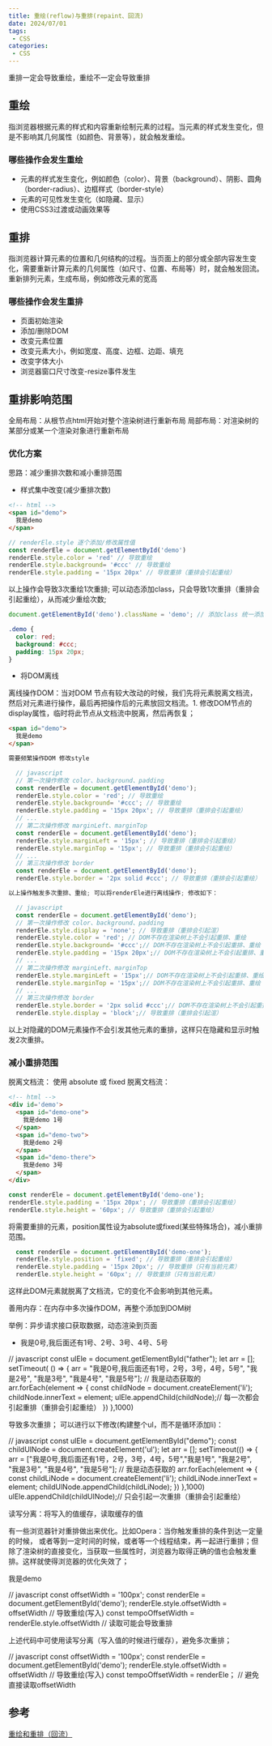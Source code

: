 ```yaml
---
title: 重绘(reflow)与重排(repaint、回流)
date: 2024/07/01
tags:
 - CSS
categories:
 - CSS
---
```


重排一定会导致重绘，重绘不一定会导致重排

## 重绘

指浏览器根据元素的样式和内容重新绘制元素的过程。当元素的样式发生变化，但是不影响其几何属性（如颜色、背景等），就会触发重绘。

### 哪些操作会发生重绘

- 元素的样式发生变化，例如颜色（color）、背景（background）、阴影、圆角（border-radius）、边框样式（border-style）
- 元素的可见性发生变化（如隐藏、显示）
- 使用CSS3过渡或动画效果等

## 重排

指浏览器计算元素的位置和几何结构的过程。当页面上的部分或全部内容发生变化，需要重新计算元素的几何属性（如尺寸、位置、布局等）时，就会触发回流。重新排列元素，生成布局，例如修改元素的宽高

### 哪些操作会发生重排

- 页面初始渲染
- 添加/删除DOM
- 改变元素位置
- 改变元素大小，例如宽度、高度、边框、边距、填充
- 改变字体大小
- 浏览器窗口尺寸改变-resize事件发生

## 重排影响范围

全局布局：从根节点html开始对整个渲染树进行重新布局
局部布局：对渲染树的某部分或某一个渲染对象进行重新布局

### 优化方案

思路：减少重排次数和减小重排范围

- 样式集中改变(减少重排次数)

```html
<!-- html -->
<span id="demo">
  我是demo
</span>
```

```javascript
// renderEle.style 逐个添加/修改属性值
const renderEle = document.getElementById('demo')
renderEle.style.color = 'red' // 导致重绘
renderEle.style.background= '#ccc' // 导致重绘
renderEle.style.padding = '15px 20px' // 导致重排（重排会引起重绘）
```

以上操作会导致3次重绘1次重排; 可以动态添加class，只会导致1次重排（重排会引起重绘），从而减少重绘次数;

```javascript
document.getElementById('demo').className = 'demo'; // 添加class 统一添加/修改样式
```

```css
.demo {
  color: red;
  background: #ccc;
  padding: 15px 20px;
}
```

- 将DOM离线

离线操作DOM：当对DOM 节点有较大改动的时候，我们先将元素脱离文档流，然后对元素进行操作，最后再把操作后的元素放回文档流。1. 修改DOM节点的display属性，临时将此节点从文档流中脱离，然后再恢复；

```html
<span id="demo">
  我是demo
</span>
```

```js
需要频繁操作DOM 修改style

  // javascript
  // 第一次操作修改 color、background、padding
  const renderEle = document.getElementById('demo');
  renderEle.style.color = 'red'; // 导致重绘
  renderEle.style.background= '#ccc'; // 导致重绘
  renderEle.style.padding = '15px 20px'; // 导致重排（重排会引起重绘）
  // ...
  // 第二次操作修改 marginLeft、marginTop
  const renderEle = document.getElementById('demo');
  renderEle.style.marginLeft = '15px'; // 导致重排（重排会引起重绘）
  renderEle.style.marginTop = '15px'; // 导致重排（重排会引起重绘）
  // ...
  // 第三次操作修改 border
  const renderEle = document.getElementById('demo');
  renderEle.style.border = '2px solid #ccc'; // 导致重排（重排会引起重绘）

以上操作触发多次重排、重绘; 可以将renderEle进行离线操作; 修改如下：

  // javascript
  const renderEle = document.getElementById('demo');
  // 第一次操作修改 color、background、padding
  renderEle.style.display = 'none'; // 导致重排（重排会引起渲）
  renderEle.style.color = 'red'; // DOM不存在渲染树上不会引起重排、重绘
  renderEle.style.background= '#ccc';// DOM不存在渲染树上不会引起重排、重绘
  renderEle.style.padding = '15px 20px';// DOM不存在渲染树上不会引起重排、重绘
  // ...
  // 第二次操作修改 marginLeft、marginTop
  renderEle.style.marginLeft = '15px';// DOM不存在渲染树上不会引起重排、重绘
  renderEle.style.marginTop = '15px';// DOM不存在渲染树上不会引起重排、重绘
  // ...
  // 第三次操作修改 border
  renderEle.style.border = '2px solid #ccc';// DOM不存在渲染树上不会引起重排、重绘
  renderEle.style.display = 'block';// 导致重排（重排会引起渲）
```

以上对隐藏的DOM元素操作不会引发其他元素的重排，这样只在隐藏和显示时触发2次重排。

### 减小重排范围

脱离文档流： 使用 absolute 或 fixed 脱离文档流：

```html
<!-- html -->
<div id='demo'>
  <span id="demo-one">
    我是demo 1号
  </span>
  <span id="demo-two">
    我是demo 2号
  </span>
  <span id="demo-there">
    我是demo 3号
  </span>
</div>
```

``` javascript
const renderEle = document.getElementById('demo-one');
renderEle.style.padding = '15px 20px'; // 导致重排（重排会引起重绘）
renderEle.style.height = '60px'; // 导致重排（重排会引起重绘）
```

将需要重排的元素，position属性设为absolute或fixed(某些特殊场合)，减小重排范围。

```javascript
  const renderEle = document.getElementById('demo-one');
  renderEle.style.position = 'fixed'; // 导致重排（重排会引起重绘）
  renderEle.style.padding = '15px 20px'; // 导致重排（只有当前元素）
  renderEle.style.height = '60px'; // 导致重排（只有当前元素）
```

这样此DOM元素就脱离了文档流，它的变化不会影响到其他元素。

善用内存：在内存中多次操作DOM，再整个添加到DOM树

举例：异步请求接口获取数据，动态渲染到页面

<!-- html -->
<div id="demo">
  <ul id="father">
    <li>我是0号,我后面还有1号、2号、3号、4号、5号</li>
  </ul>
</div>

// javascript
const ulEle = document.getElementById("father");
let arr = [];
setTimeout( () => {
  arr = "我是0号,我后面还有1号，2号，3号，4号，5号", "我是2号", "我是3号", "我是4号", "我是5号"]; // 我是动态获取的
  arr.forEach(element => {
    const childNode = document.createElement('li');
    childNode.innerText = element;
    ulEle.appendChild(childNode);// 每一次都会引起重排（重排会引起重绘）
  })
},1000)

导致多次重排； 可以进行以下修改(构建整个ul，而不是循环添加li)：

<!-- html -->
<div id="demo"></div>

// javascript
const ulEle = document.getElementById("demo");
const childUlNode = document.createElement('ul');
let arr = [];
setTimeout(() => {
  arr = ["我是0号,我后面还有1号，2号，3号，4号，5号","我是1号", "我是2号", "我是3号", "我是4号", "我是5号"]; // 我是动态获取的
   arr.forEach(element => {
     const childLiNode = document.createElement('li');
     childLiNode.innerText = element;
     childUlNode.appendChild(childLiNode);
   })
},1000)
ulEle.appendChild(childUlNode);// 只会引起一次重排（重排会引起重绘）

读写分离：将写入的值缓存，读取缓存的值

有一些浏览器针对重排做出来优化。比如Opera：当你触发重排的条件到达一定量的时候， 或者等到一定时间的时候，或者等一个线程结束，再一起进行重排；但除了渲染树的直接变化，当获取一些属性时，浏览器为取得正确的值也会触发重排。这样就使得浏览器的优化失效了；

<!-- html -->
<span id="demo">
  我是demo
</span>

  // javascript
  const offsetWidth = '100px';
  const renderEle = document.getElementById('demo');
  renderEle.style.offsetWidth = offsetWidth // 导致重绘(写入)
  const tempoOffsetWidth = renderEle.style.offsetWidth // 读取可能会导致重排

上述代码中可使用读写分离（写入值的时候进行缓存），避免多次重排；

  // javascript
  const offsetWidth = '100px';
  const renderEle = document.getElementById('demo');
  renderEle.style.offsetWidth = offsetWidth // 导致重绘(写入)
  const tempoOffsetWidth = renderEle； // 避免直接读取offsetWidth

## 参考

[重绘和重排（回流）](https://juejin.cn/post/7159155955987382309?searchId=202402271028037817BA25175552C8B3CB)
